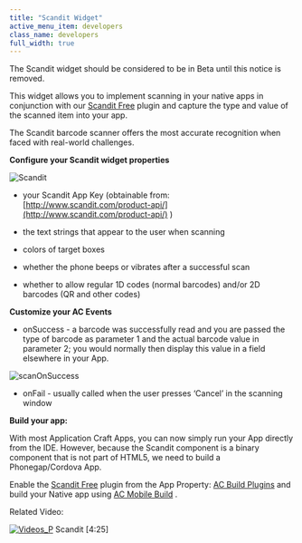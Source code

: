 ```yaml
---
title: "Scandit Widget"
active_menu_item: developers
class_name: developers
full_width: true
---
```



The Scandit widget should be considered to be in Beta until this notice is removed.

This widget allows you to implement scanning in your native apps in conjunction with our [Scandit Free](/developers/user-guide/ac-mobile-build-phonegap/cordova/ac-mobile-build/ac-build-plugins/scandit-free) plugin and capture the type and value of the scanned item into your app.

The Scandit barcode scanner offers the most accurate recognition when faced with real-world challenges.

**Configure your Scandit widget properties**

![Scandit](/img/docs/scandit.zoom83.png)

 - your Scandit App Key (obtainable from: [http://www.scandit.com/product-api/](http://www.scandit.com/product-api/) )

 - the text strings that appear to the user when scanning

 - colors of target boxes

 - whether the phone beeps or vibrates after a successful scan

 - whether to allow regular 1D codes (normal barcodes) and/or 2D barcodes (QR and other codes)

**Customize your AC Events**

 - onSuccess - a barcode was successfully read and you are passed the type of barcode as parameter 1 and the actual barcode value in parameter 2; you would normally then display this value in a field elsewhere in your App.

![scanOnSuccess](/img/docs/scanonsuccess.zoom78.png)

 - onFail - usually called when the user presses ‘Cancel’ in the scanning window

**Build your app:**

With most Application Craft Apps, you can now simply run your App directly from the IDE. However, because the Scandit component is a binary component that is not part of HTML5, we need to build a Phonegap/Cordova App.

Enable the [Scandit Free](/developers/user-guide/ac-mobile-build-phonegap/cordova/ac-mobile-build/ac-build-plugins/scandit-free) plugin from the App Property: [AC Build Plugins](/developers/user-guide/ac-mobile-build-phonegap/cordova/ac-mobile-build/ac-build-plugins/) and build your Native app using [AC Mobile Build](/developers/user-guide/ac-mobile-build-phonegap/cordova/ac-mobile-build/) .

Related Video:

[![Videos\_P](/img/docs/videos_p.png)](http://www.youtube.com/v/Qjt3pkZXJn8?autoplay=1&hd=1&fs=1&showsearch=0&rel=0&) Scandit [4:25]

